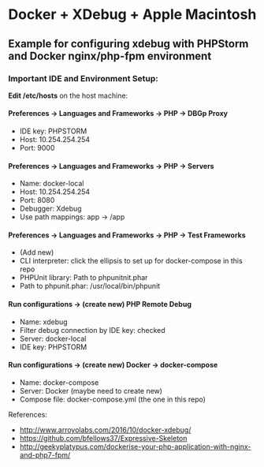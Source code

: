# Docker + XDebug + Apple Macintosh
## Example for configuring xdebug with PHPStorm and Docker nginx/php-fpm environment
### Important IDE and Environment Setup:

**Edit /etc/hosts** on the host machine:

#### Preferences -> Languages and Frameworks -> PHP -> DBGp Proxy
- IDE key: PHPSTORM
- Host: 10.254.254.254
- Port: 9000

#### Preferences -> Languages and Frameworks -> PHP -> Servers
- Name: docker-local
- Host: 10.254.254.254
- Port: 8080
- Debugger: Xdebug
- Use path mappings: app -> /app

#### Preferences -> Languages and Frameworks -> PHP -> Test Frameworks
- (Add new)
- CLI interpreter: click the ellipsis to set up for docker-compose in this repo
- PHPUnit library: Path to phpunitnit.phar
- Path to phpunit.phar: /usr/local/bin/phpunit

#### Run configurations -> (create new) PHP Remote Debug
- Name: xdebug
- Filter debug connection by IDE key: checked
- Server: docker-local
- IDE key: PHPSTORM

#### Run configurations -> (create new) Docker -> docker-compose
- Name: docker-compose
- Server: Docker (maybe need to create new)
- Compose file: docker-compose.yml (the one in this repo)

References:
- http://www.arroyolabs.com/2016/10/docker-xdebug/
- https://github.com/bfellows37/Expressive-Skeleton
- http://geekyplatypus.com/dockerise-your-php-application-with-nginx-and-php7-fpm/

